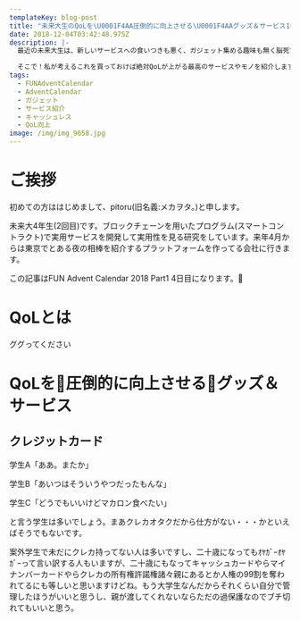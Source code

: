 ```yaml
---
templateKey: blog-post
title: "未来大生のQoLを\U0001F4AA圧倒的に向上させる\U0001F4AAグッズ＆サービス10選"
date: 2018-12-04T03:42:48.975Z
description: |-
  最近の未来大生は、新しいサービスへの食いつきも悪く、ガジェット集める趣味も無く脳死でスマホはiPhoneで、みたいな人が多く残念に思います。

  そこで！私が考えるこれを買っておけば絶対QoLが上がる最高のサービスやモノを紹介します！
tags:
  - FUNAdventCalendar
  - AdventCalendar
  - ガジェット
  - サービス紹介
  - キャッシュレス
  - QoL向上
image: /img/img_9658.jpg
---
```

# ご挨拶

初めての方ははじめまして、pitoru(旧名義:メカヲタ。)と申します。

未来大4年生(2回目)です。ブロックチェーンを用いたプログラム(スマートコントラクト)で実用サービスを開発して実用性を見る研究をしています。来年4月からは東京でとある夜の相棒を紹介するプラットフォームを作ってる会社に行きます。

この記事はFUN Advent Calendar 2018 Part1 4日目になります。

# QoLとは

ググってください

# QoLを💪圧倒的に向上させる💪グッズ＆サービス

## クレジットカード

学生A「ああ。またか」

学生B「あいつはそういうやつだったもんな」

学生C「どうでもいいけどマカロン食べたい」

と言う学生は多いでしょう。まあクレカオタクだから仕方がない・・・かといえばそうでもないです。

案外学生で未だにクレカ持ってない人は多いですし、二十歳になってもｵﾔｶﾞｰｵﾔｶﾞｰって言い訳する人もいますが、二十歳にもなってキャッシュカードやらマイナンバーカードやらクレカの所有権許諾権諸々親にあるとか人権の99割を奪われてるにも等しいと思いますけどね。もう大学生なんだからそれくらい自分で管理したほうがいいと思うし、親が渡してくれないならただの過保護なのでブチ切れてもいいと思う。


